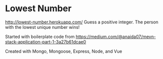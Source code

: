 # Lowest Number
http://lowest-number.herokuapp.com/
Guess a positive integer. The person with the lowest unique number wins!

Started with boilerplate code from https://medium.com/@anaida07/mevn-stack-application-part-1-3a27b61dcae0

Created with Mongo, Mongoose, Express, Node, and Vue
